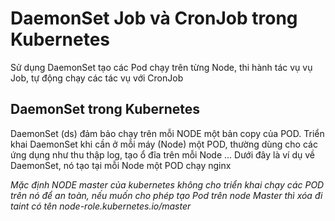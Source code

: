 # DaemonSet Job và CronJob trong Kubernetes

Sử dụng DaemonSet tạo các Pod chạy trên từng Node, thi hành tác vụ vụ Job, tự động chạy các tác vụ với CronJob
## DaemonSet trong Kubernetes

DaemonSet (ds) đảm bảo chạy trên mỗi NODE một bản copy của POD. Triển khai DaemonSet khi cần ở mỗi máy (Node) một POD, thường dùng cho các ứng dụng như thu thập log, tạo ổ đĩa trên mỗi Node ... Dưới đây là ví dụ về DaemonSet, nó tạo tại mỗi Node một POD chạy nginx

*Mặc định NODE master của kubernetes không cho triển khai chạy các POD trên nó để an toàn, nếu muốn cho phép tạo Pod trên node Master thì xóa đi taint có tên node-role.kubernetes.io/master*